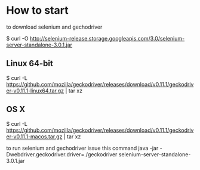 # How to start #
to download selenium and gechodriver

$ curl -O http://selenium-release.storage.googleapis.com/3.0/selenium-server-standalone-3.0.1.jar

## Linux 64-bit ##

$ curl -L https://github.com/mozilla/geckodriver/releases/download/v0.11.1/geckodriver-v0.11.1-linux64.tar.gz | tar xz

## OS X ##

$ curl -L https://github.com/mozilla/geckodriver/releases/download/v0.11.1/geckodriver-v0.11.1-macos.tar.gz | tar xz


to run selenium and gechodriver issue this command
java -jar -Dwebdriver.geckodriver.driver=./geckodriver selenium-server-standalone-3.0.1.jar